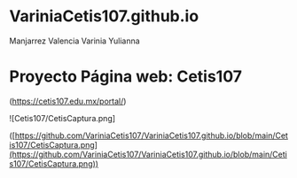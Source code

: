 # VariniaCetis107.github.io
Manjarrez Valencia Varinia Yulianna

# Proyecto Página web: Cetis107

(https://cetis107.edu.mx/portal/)

![Cetis107/CetisCaptura.png]


([https://github.com/VariniaCetis107/VariniaCetis107.github.io/blob/main/Cetis107/CetisCaptura.png](https://github.com/VariniaCetis107/VariniaCetis107.github.io/blob/main/Cetis107/CetisCaptura.png))

